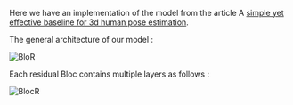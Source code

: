 Here we have an implementation of the model from the article A [simple yet effective baseline for 3d human pose estimation](https://arxiv.org/abs/1705.03098).

The general architecture of our model : 

![BloR](https://user-images.githubusercontent.com/56177562/216094552-eb35faa0-155e-4e66-b919-e6494401b08d.png)

Each residual Bloc contains multiple layers as follows : 

![BlocR](https://user-images.githubusercontent.com/56177562/216095097-1c9d3a8a-a2f8-4d4b-882a-8a92e4d13271.PNG)
